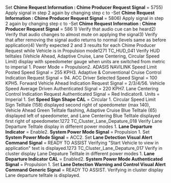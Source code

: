 Set **Chime Request Information : Chime Producer Request Signal** = 5755) Apply signal in step 2 again by changing step c to -Set **Chime Request Information : Chime Producer Request Signal** = 5806) Apply signal in step 2 again by changing step c to -Set **Chime Request Information : Chime Producer Request Signal** = 586 1) Verify that audio cue can be heard2) Verify that audio changes to almost mute on applying the signal3) Verify that after removing the signal audio returns to normal (levels same as before application)4) Verify expected 2 and 3 results for each Chime Producer Request while Vehicle is in Propulsion mode1271 TC_HUD_041 Verify HUD telltales (Vehicle Ahead, Adaptive Cruise, Lane Centering, Circular Speed Limit) display with speedometer gauge when units are switched from metric to imperial 1. Power Mode = Propulsion2. ADASIS NAVILINK Speed Limit Posted Speed Signal = 255 KPH3. Adaptive & Conventional Cruise Control Indication Request Signal = 94. ACC Driver Selected Speed Signal = 100 KPH5. Forward Vehicle Ahead Indication Request Signal = 2/3/4/56. Vehicle Speed Average Driven Authenticated Signal = 220 KPH7. Lane Centering Control Indication Request Authenticated Signal = Red Indicator8. Units = Imperial 1. Set **Speed Sign Shape CAL** = Circular 1. Circular Speed Limit Sign Telltale (158) displayed second right of speedometer (max 140), Vehicle Ahead Green Telltale flashing, Adaptive Cruise Blue Telltale (65) displayed left of speedometer, and Lane Centering Blue Telltale displayed first right of speedometer.1272 TC_Cluster_Lane_Depature_018 Verify Lane Departure Telltale display in different power modes 1. **Lane Departure Indicator** = Enable2. **System Power Mode Signal** = Propulsion 1. Set **System Power Mode Signal** = ACC2. Set **Lane Detection Visual Alert Command Signal** = READY TO ASSIST Verifying "Start Vehicle to view in application" text is displayed.1273 TC_Cluster_Lane_Depature_017 Verify in cluster display Lane Depature Telltale in different power modes 1. **Lane Departure Indicator CAL** = Enabled2. **System Power Mode Authenticated Signal** = Propulsion 1. Set **Lane Detection Warning and Control Visual Alert Command Generic Signal** = READY TO ASSIST. Verifying in cluster display Lane departure telltale is displayed.